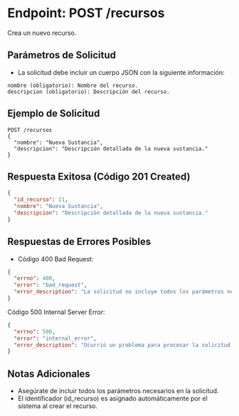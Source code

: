 # Endpoint: POST /recursos

Crea un nuevo recurso.


## Parámetros de Solicitud
- La solicitud debe incluir un cuerpo JSON con la siguiente información:

```http
nombre (obligatorio): Nombre del recurso.
descripcion (obligatorio): Descripción del recurso.
```

## Ejemplo de Solicitud
```http
POST /recursos
{
  "nombre": "Nueva Sustancia",
  "descripcion": "Descripción detallada de la nueva sustancia."
}
```


## Respuesta Exitosa (Código 201 Created)
```json
{
  "id_recurso": 11,
  "nombre": "Nueva Sustancia",
  "descripcion": "Descripción detallada de la nueva sustancia."
}
```


## Respuestas de Errores Posibles
- Código 400 Bad Request:
```json
{
  "errno": 400,
  "error": "bad_request",
  "error_description": "La solicitud no incluye todos los parámetros necesarios."
}
```


Código 500 Internal Server Error:
```json
{
  "errno": 500,
  "error": "internal_error",
  "error_description": "Ocurrió un problema para procesar la solicitud."
}
```


## Notas Adicionales
- Asegúrate de incluir todos los parámetros necesarios en la solicitud.
- El identificador (id_recurso) es asignado automáticamente por el sistema al crear el recurso.
